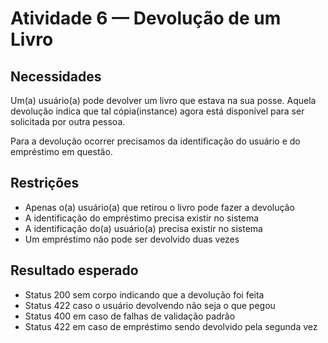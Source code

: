 # Atividade 6 — Devolução de um Livro

## Necessidades

Um(a) usuário(a) pode devolver um livro que estava na sua posse. Aquela devolução indica que tal cópia(instance) agora está disponível para ser solicitada por outra pessoa.

Para a devolução ocorrer precisamos da identificação do usuário e do empréstimo em questão.

## Restrições

- Apenas o(a) usuário(a) que retirou o livro pode fazer a devolução
- A identificação do empréstimo precisa existir no sistema
- A identificação do(a) usuário(a) precisa existir no sistema
- Um empréstimo não pode ser devolvido duas vezes

## Resultado esperado

- Status 200 sem corpo indicando que a devolução foi feita
- Status 422 caso o usuário devolvendo não seja o que pegou
- Status 400 em caso de falhas de validação padrão
- Status 422 em caso de empréstimo sendo devolvido pela segunda vez
